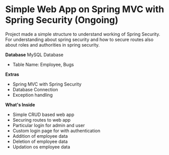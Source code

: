 # Simple Web App on Spring MVC with Spring Security (Ongoing)
Project made a simple structure to understand working of Spring Security.
For understanding about spring security and how to secure routes also about roles and authorities in spring security.


**Database**
MySQL Database
- Table Name: Employee, Bugs

**Extras**
- Spring MVC with Spring Security
- Database Connection
- Exception handling

**What's Inside**
- Simple CRUD based web app
- Securing routes to web app
- Particular login for admin and user
- Custom login page for with authentication
- Addition of employee data
- Deletion of employee data
- Updation os employee data